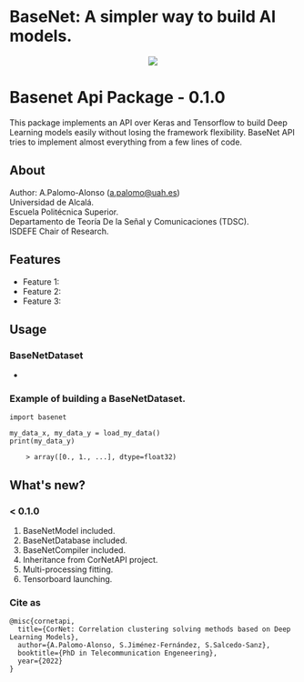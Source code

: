# BaseNet: A simpler way to build AI models.

<p align="center">
    <img src="./multimedia/basenet_logo.png">

# Basenet Api Package - 0.1.0

This package implements an API over Keras and Tensorflow to build Deep Learning models easily without losing the
framework flexibility. BaseNet API tries to implement almost everything from a few lines of code.

## About ##

Author: A.Palomo-Alonso (a.palomo@uah.es)\
Universidad de Alcalá.\
Escuela Politécnica Superior.\
Departamento de Teoría De la Señal y Comunicaciones (TDSC).\
ISDEFE Chair of Research.

## Features

* Feature 1:
* Feature 2:
* Feature 3:

## Usage
### BaseNetDataset

*

### Example of building a BaseNetDataset.

    import basenet

    my_data_x, my_data_y = load_my_data()
    print(my_data_y)

        > array([0., 1., ...], dtype=float32)



## What's new?

### < 0.1.0
1. BaseNetModel included.
2. BaseNetDatabase included.
3. BaseNetCompiler included.
4. Inheritance from CorNetAPI project.
5. Multi-processing fitting.
6. Tensorboard launching.


### Cite as

~~~
@misc{cornetapi,
  title={CorNet: Correlation clustering solving methods based on Deep Learning Models},
  author={A.Palomo-Alonso, S.Jiménez-Fernández, S.Salcedo-Sanz},
  booktitle={PhD in Telecommunication Engeneering},
  year={2022}
}
~~~
